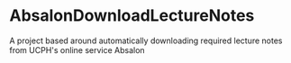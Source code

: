 # AbsalonDownloadLectureNotes
A project based around automatically downloading required lecture notes from UCPH's online service Absalon

